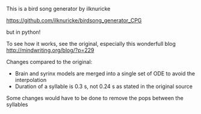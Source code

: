 This is a bird song generator by ilknuricke

https://github.com/ilknuricke/birdsong_generator_CPG

but in python!

To see how it works, see the original, especially this wonderfull blog http://mindwriting.org/blog/?p=229

Changes compared to the original:
 - Brain and syrinx models are merged into a single set of ODE to avoid the interpolation
 - Duration of a syllable is 0.3 s, not 0.24 s as stated in the original source

Some changes would have to be done to remove the pops between the syllables

